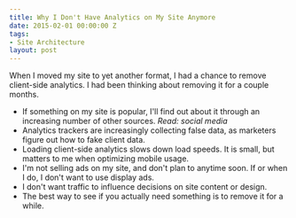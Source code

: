 ```yaml
---
title: Why I Don't Have Analytics on My Site Anymore
date: 2015-02-01 00:00:00 Z
tags:
- Site Architecture
layout: post
---
```


When I moved my site to yet another format, I had a chance to remove client-side analytics. I had been thinking about removing it for a couple months.

- If something on my site is popular, I'll find out about it through an increasing number of other sources. _Read: social media_
- Analytics trackers are increasingly collecting false data, as marketers figure out how to fake client data.
- Loading client-side analytics slows down load speeds. It is small, but matters to me when optimizing mobile usage.
- I'm not selling ads on my site, and don't plan to anytime soon. If or when I do, I don't want to use display ads.
- I don't want traffic to influence decisions on site content or design.
- The best way to see if you actually need something is to remove it for a while.
